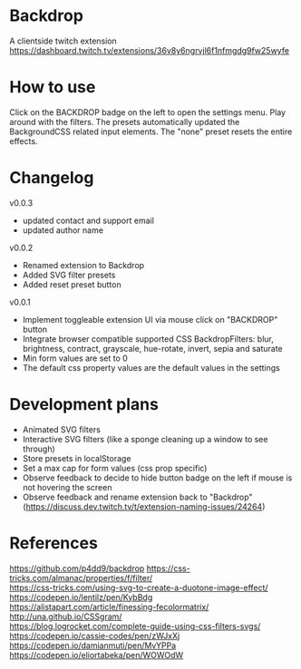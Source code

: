 # Backdrop

A clientside twitch extension  
https://dashboard.twitch.tv/extensions/36v8y6ngrvjl6f1nfmgdg9fw25wyfe

# How to use

Click on the BACKDROP badge on the left to open the settings menu. Play around with the filters. The presets automatically updated the BackgroundCSS related input elements. The "none" preset resets the entire effects.

# Changelog

v0.0.3

-   updated contact and support email
-   updated author name

v0.0.2

-   Renamed extension to Backdrop
-   Added SVG filter presets
-   Added reset preset button

v0.0.1

-   Implement toggleable extension UI via mouse click on "BACKDROP" button
-   Integrate browser compatible supported CSS BackdropFilters: blur, brightness, contract, grayscale, hue-rotate, invert, sepia and saturate
-   Min form values are set to 0
-   The default css property values are the default values in the settings

# Development plans

-   Animated SVG filters
-   Interactive SVG filters (like a sponge cleaning up a window to see through)
-   Store presets in localStorage
-   Set a max cap for form values (css prop specific)
-   Observe feedback to decide to hide button badge on the left if mouse is not hovering the screen
-   Observe feedback and rename extension back to "Backdrop" (https://discuss.dev.twitch.tv/t/extension-naming-issues/24264)

# References

https://github.com/p4dd9/backdrop
https://css-tricks.com/almanac/properties/f/filter/  
https://css-tricks.com/using-svg-to-create-a-duotone-image-effect/  
https://codepen.io/lentilz/pen/KybBdg  
https://alistapart.com/article/finessing-fecolormatrix/  
http://una.github.io/CSSgram/  
https://blog.logrocket.com/complete-guide-using-css-filters-svgs/  
https://codepen.io/cassie-codes/pen/zWJxXj  
https://codepen.io/damianmuti/pen/MvYPPa
https://codepen.io/eliortabeka/pen/WOWOdW
